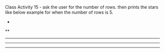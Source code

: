 Class Activity 15 - ask the user for the number of rows. then prints  the stars like below example for when the number of rows is 5.

  *

  **

  ***

  ****

  *****
